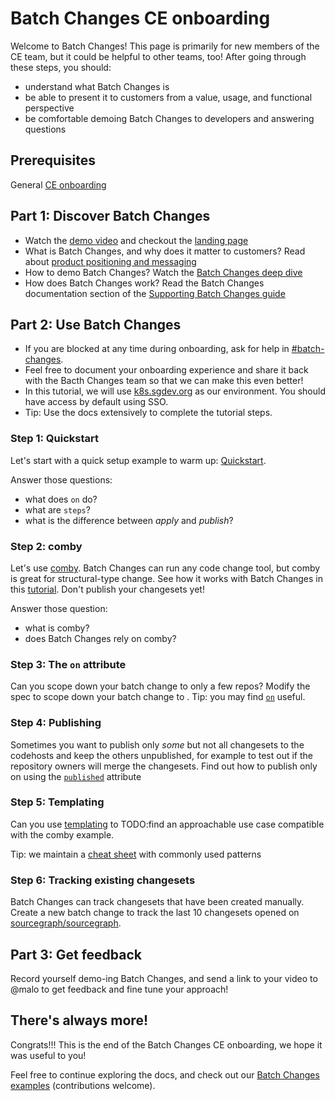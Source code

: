 # Batch Changes CE onboarding

Welcome to Batch Changes! This page is primarily for new members of the CE team, but it could be helpful to other teams, too! After going through these steps, you should:

- understand what Batch Changes is
- be able to present it to customers from a value, usage, and functional perspective
- be comfortable demoing Batch Changes to developers and answering questions

## Prerequisites
General [CE onboarding](../../ce/onboarding.md)

## Part 1: Discover Batch Changes
- Watch the [demo video](https://www.youtube.com/watch?v=eOmiyXIWTCw) and checkout the [landing page](https://about.sourcegraph.com/batch-changes/)
- What is Batch Changes, and why does it matter to customers? Read about [product positioning and messaging](../../marketing/batch_changes_positioning.md)
- How to demo Batch Changes? Watch the [Batch Changes deep dive](https://docs.google.com/presentation/d/1CN3KQf1Hfdb4RO6FgBgKuiHK4ERcOAHPgVnOcBu-MPU/edit#slide=id.ga366db8d9b_0_116)
- How does Batch Changes work? Read the Batch Changes documentation section of the [Supporting Batch Changes guide](./supporting-batch-changes.md#batch-changes-documentation)


## Part 2: Use Batch Changes

- If you are blocked at any time during onboarding, ask for help in [#batch-changes](https://sourcegraph.slack.com/archives/CMMTWQQ49).
- Feel free to document your onboarding experience and share it back with the Bacth Changes team so that we can make this even better!
- In this tutorial, we will use [k8s.sgdev.org](https://k8s.sgdev.org) as our environment. You should have access by default using SSO.
- Tip: Use the docs extensively to complete the tutorial steps.

### Step 1: Quickstart
Let's start with a quick setup example to warm up: [Quickstart](https://docs.sourcegraph.com/batch_changes/quickstart).

Answer those questions:
- what does `on` do?
- what are `steps`?
- what is the difference between *apply* and *publish*?

### Step 2: comby
Let's use [comby](https://comby.dev/). Batch Changes can run any code change tool, but comby is great for structural-type change. See how it works with Batch Changes in this [tutorial](https://docs.sourcegraph.com/batch_changes/tutorials/refactor_go_comby). Don't publish your changesets yet!

Answer those question:
- what is comby?
- does Batch Changes rely on comby?


### Step 3: The `on` attribute
Can you scope down your batch change to only a few repos? Modify the spec to scope down your batch change to <repo1> <repo2> <repo3>. Tip: you may find [`on`](https://docs.sourcegraph.com/batch_changes/references/batch_spec_yaml_reference#on) useful.

### Step 4: Publishing
Sometimes you want to publish only _some_ but not all changesets to the codehosts and keep the others unpublished, for example to test out if the repository owners will merge the changesets. Find out how to publish only on <repo> using the [`published`](https://docs.sourcegraph.com/batch_changes/references/batch_spec_yaml_reference#changesettemplate-published) attribute

### Step 5: Templating
Can you use [templating](https://docs.sourcegraph.com/batch_changes/references/batch_spec_templating) to TODO:find an approachable use case compatible with the comby example.

Tip: we maintain a [cheat sheet](https://docs.sourcegraph.com/batch_changes/references/batch_spec_cheat_sheet) with commonly used patterns

### Step 6: Tracking existing changesets
Batch Changes can track changesets that have been created manually. Create a new batch change to track the last 10 changesets opened on [sourcegraph/sourcegraph](https://github.com/sourcegraph/sourcegraph).

## Part 3: Get feedback
Record yourself demo-ing Batch Changes, and send a link to your video to @malo to get feedback and fine tune your approach!

## There's always more!
Congrats!!! This is the end of the Batch Changes CE onboarding, we hope it was useful to you!

Feel free to continue exploring the docs, and check out our [Batch Changes examples](https://github.com/sourcegraph/batch-change-examples) (contributions welcome).
